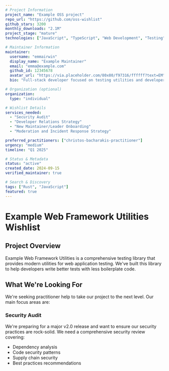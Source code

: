 ```yaml
---
# Project Information
project_name: "Example OSS project"
repo_url: "https://github.com/oss-wishlist"
github_stars: 3200
monthly_downloads: "2.1M"
project_stage: "mature"
technologies: ["JavaScript", "TypeScript", "Web Development", "Testing"]

# Maintainer Information
maintainer:
  username: "emmairwin"
  display_name: "Example Maintainer"
  email: "emma@example.com"
  github_id: 12345678
  avatar_url: "https://via.placeholder.com/80x80/f97316/ffffff?text=EM"
  bio: "Full-stack developer focused on testing utilities and developer experience"

# Organization (optional)
organization:
  type: "individual"

# Wishlist Details  
services_needed:
  - "Security Audit"
  - "Developer Relations Strategy" 
  - "New Maintainer/Leader Onboarding"
  - "Moderation and Incident Response Strategy"

preferred_practitioners: ["christos-bacharakis-practitioner"]
urgency: "medium"
timeline: "Q1 2025"

# Status & Metadata
status: "active"
created_date: 2024-09-15
verified_maintainer: true

# Search & Discovery
tags: ["Rust", "JavaScript"]
featured: true
---
```


# Example Web Framework Utilities Wishlist

## Project Overview

Example Web Framework Utilities is a comprehensive testing library that provides modern utilities for web application testing. We've built this library to help developers write better tests with less boilerplate code.

## What We're Looking For

We're seeking practitioner help to take our project to the next level. Our main focus areas are:

### Security Audit
We're preparing for a major v2.0 release and want to ensure our security practices are rock-solid. We need a comprehensive security review covering:
- Dependency analysis
- Code security patterns
- Supply chain security
- Best practices recommendations
